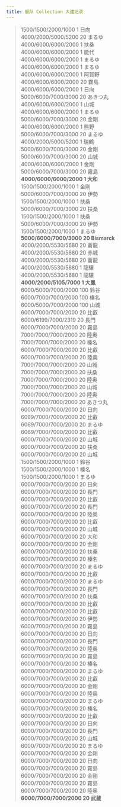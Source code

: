 ```yaml
---
title: 舰队 Collection 大建记录
---
```


> 1500/1500/2000/1000 1 日向  
4000/2000/5000/5200 20 まるゆ  
4000/6000/6000/2000 1 扶桑  
4000/6000/6000/2000 1 能代  
4000/6000/6000/2000 1 まるゆ  
4000/6000/6000/2000 1 まるゆ  
4000/6000/6000/2000 1 阿賀野  
4000/6000/6000/2000 20 霧島  
4000/6000/6000/2000 1 日向  
5000/6000/7000/3000 20 あきつ丸  
4000/6000/6000/2000 1 山城  
4000/6000/6000/2000 1 まるゆ  
5000/6000/7000/3000 20 金剛  
4000/6000/6000/2000 1 熊野  
5000/6000/7000/3000 20 まるゆ  
4000/2000/5000/5200 1 瑞鶴  
5000/6000/7000/3000 20 金剛  
5000/6000/7000/3000 20 山城  
4000/6000/6000/2000 1 金剛  
5000/6000/7000/3000 20 霧島  
**4000/6000/6000/2000 1 大和**  
1500/1500/2000/1000 1 金剛  
5000/6000/7000/3000 20 伊勢  
1500/1500/2000/1000 1 扶桑  
5000/6000/7000/3000 20 扶桑  
1500/1500/2000/1000 1 扶桑  
5000/6000/7000/3000 20 伊勢  
1500/1500/2000/1000 1 まるゆ  
**5000/6000/7000/3000 20 Bismarck**  
4000/2000/5530/5680 20 蒼龍  
4000/2000/5530/5680 20 赤城  
4000/2000/5530/5680 20 蒼龍  
4000/2000/5530/5680 1 龍驤  
4000/2000/5530/5680 1 龍驤  
**4000/2000/5105/7000 1 大鳳**  
6000/5000/7000/2000 100 鈴谷  
6000/7000/7000/2000 100 榛名  
6000/5000/7000/2000 100 山城  
6000/7000/7000/2000 20 比叡  
6000/6199/7000/2319 20 長門  
6000/7000/7000/2000 20 霧島  
7000/7000/7000/2000 20 陸奥  
7000/7000/7000/2000 20 榛名  
6000/7000/7000/2000 20 比叡  
6000/7000/7000/2000 20 陸奥  
7000/7000/7000/2000 20 山城  
7000/7000/7000/2000 20 扶桑  
7000/7000/7000/2000 20 陸奥  
7000/7000/7000/2000 20 山城  
7000/7000/7000/2000 20 陸奥  
7000/7000/7000/2000 20 あきつ丸  
6000/7000/7000/2000 20 日向  
6099/7000/7000/2000 20 比叡  
6069/7000/7000/2000 20 まるゆ  
6069/7000/7000/2000 20 比叡  
6000/7000/7000/2000 20 山城  
6000/7000/7000/2000 20 扶桑  
6000/7000/7000/2000 20 山城  
1500/1500/2000/1000 1 鈴谷  
1500/1500/2000/1000 1 榛名  
1500/1500/2000/1000 1 まるゆ  
6000/7000/7000/2000 20 日向  
6000/7000/7000/2000 20 長門  
6000/7000/7000/2000 20 比叡  
6000/7000/7000/2000 20 長門  
6000/7000/7000/2000 20 陸奥  
6000/7000/7000/2000 20 比叡  
6000/7000/7000/2000 20 山城  
6000/7000/7000/2000 20 大和  
6000/7000/7000/2000 20 金剛  
6000/7000/7000/2000 20 扶桑  
6000/7000/7000/2000 20 榛名  
6000/7000/7000/2000 20 まるゆ  
6000/7000/7000/2000 20 比叡  
6000/7000/7000/2000 20 まるゆ  
6000/7000/7000/2000 20 長門  
6000/7000/7000/2000 20 扶桑  
6000/7000/7000/2000 20 比叡  
6000/7000/7000/2000 20 比叡  
6000/7000/7000/2000 20 伊勢  
6000/7000/7000/2000 20 霧島  
6000/7000/7000/2000 20 日向  
6000/7000/7000/2000 20 長門  
6000/7000/7000/2000 20 陸奥  
6000/7000/7000/2000 20 霧島  
6000/7000/7000/2000 20 榛名  
6000/7000/7000/2000 20 まるゆ  
6000/7000/7000/2000 20 比叡  
6000/7000/7000/2000 20 金剛  
6000/7000/7000/2000 20 陸奥  
6000/7000/7000/2000 20 まるゆ  
6000/7000/7000/2000 20 榛名  
6000/7000/7000/2000 20 比叡  
6000/7000/7000/2000 20 日向  
6000/7000/7000/2000 20 長門  
6000/7000/7000/2000 20 山城  
6000/7000/7000/2000 20 まるゆ  
6000/7000/7000/2000 20 金剛  
6000/7000/7000/2000 20 日向  
6000/7000/7000/2000 20 霧島  
6000/7000/7000/2000 20 金剛  
6000/7000/7000/2000 20 霧島  
6000/7000/7000/2000 20 陸奥  
**6000/7000/7000/2000 20 武蔵**  
